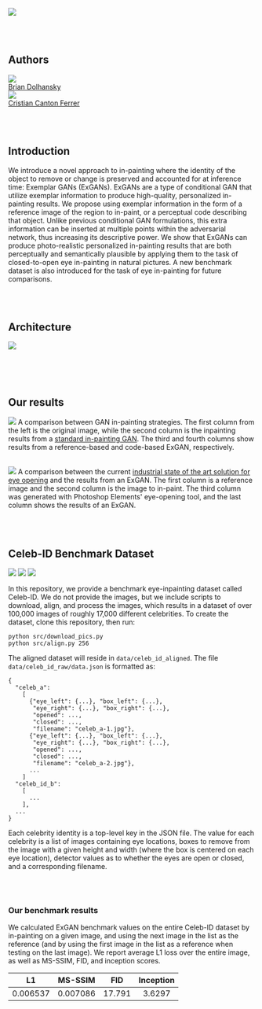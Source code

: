 ![](img/celeb_banner.png)

<br><br>
## Authors


<div class="author">
    <a href="http://briandolhansky.com" target="_blank">
      <div class="authorphoto"><img src="https://static1.squarespace.com/static/51d342a0e4b0290bcc56387d/t/5a25a353e2c48393e585aae9/1512416083021/me.jpg"></div>
      <div>Brian Dolhansky</div>
    </a>
</div>
<div class="author">
    <a href="https://cristiancanton.github.io/)" target="_blank">
      <div class="authorphoto"><img src="https://raw.githubusercontent.com/bdol/exemplar_gans/master/img/CristianCara315x315.jpg"></div>
      <div>Cristian Canton Ferrer</div>
    </a>
</div>


<br><br>
## Introduction

We introduce a novel approach to in-painting where the identity of the object to remove or change is preserved and accounted for at inference time: Exemplar GANs (ExGANs). ExGANs are a type of conditional GAN that utilize exemplar information to produce high-quality, personalized in-painting results. We propose using exemplar information in the form of a reference image of the region to in-paint, or a perceptual code describing that object. Unlike previous conditional GAN formulations, this extra information can be inserted at multiple points within the adversarial network, thus increasing its descriptive power. We show that ExGANs can produce photo-realistic personalized in-painting results that are both perceptually and semantically plausible by applying them to the task of closed-to-open eye in-painting in natural pictures. A new benchmark dataset is also introduced for the task of eye in-painting for future comparisons.

<br><br>
## Architecture
![](img/arch.png)

<br><br><br>
## Our results
![](img/m_compare.png)
A comparison between GAN in-painting strategies. The first column from the left is the original image, while the second column is the inpainting results from a [standard in-painting GAN](http://hi.cs.waseda.ac.jp/~iizuka/projects/completion/en/). The third and fourth columns show results from a reference-based and code-based ExGAN, respectively.
<br><br>

![](img/ours_v_patch_full.png)
A comparison between the current [industrial state of the art solution for eye opening](https://www.google.com/search?q=photoshop+elements) and the results from an ExGAN. The first column is a reference image and the second column is the image to in-paint. The third column was generated with Photoshop Elements' eye-opening tool, and the last column shows the results of an ExGAN.

<br><br>
## Celeb-ID Benchmark Dataset

![](img/celeb_id_2.jpg) ![](img/celeb_id_3.jpg) ![](img/celeb_id_4.jpg)

In this repository, we provide a benchmark eye-inpainting dataset called Celeb-ID. We do not provide the images, but we include scripts to download, align, and process the images, which results in a dataset of over 100,000 images of roughly 17,000 different celebrities. To create the dataset, clone this repository, then run:

```
python src/download_pics.py
python src/align.py 256
```

The aligned dataset will reside in `data/celeb_id_aligned`. The file `data/celeb_id_raw/data.json` is formatted as:

```
{
  "celeb_a":
    [
      {"eye_left": {...}, "box_left": {...}, 
       "eye_right": {...}, "box_right": {...}, 
       "opened": ..., 
       "closed": ..., 
       "filename": "celeb_a-1.jpg"},
      {"eye_left": {...}, "box_left": {...}, 
       "eye_right": {...}, "box_right": {...}, 
       "opened": ..., 
       "closed": ..., 
       "filename": "celeb_a-2.jpg"},
      ...
    ]
  "celeb_id_b":
    [
      ...
    ],
  ...
}

```

Each celebrity identity is a top-level key in the JSON file. The value for each celebrity is a list of images containing eye locations, boxes to remove from the image with a given height and width (where the box is centered on each eye location), detector values as to whether the eyes are open or closed, and a corresponding filename.

<br><br>
### Our benchmark results
We calculated ExGAN benchmark values on the entire Celeb-ID dataset by in-painting on a given image, and using the next image in the list as the reference (and by using the first image in the list as a reference when testing on the last image). We report average L1 loss over the entire image, as well as MS-SSIM, FID, and inception scores.

| L1 | MS-SSIM | FID | Inception |
|:---:|:---:|:---:|:---:|
|0.006537| 0.007086 | 17.791 | 3.6297 |
